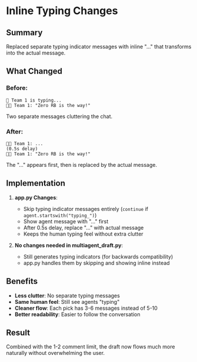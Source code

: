 # Inline Typing Changes

## Summary
Replaced separate typing indicator messages with inline "..." that transforms into the actual message.

## What Changed

### Before:
```
💭 Team 1 is typing...
📘🤓 Team 1: "Zero RB is the way!"
```
Two separate messages cluttering the chat.

### After:
```
📘🤓 Team 1: ...
(0.5s delay)
📘🤓 Team 1: "Zero RB is the way!"
```
The "..." appears first, then is replaced by the actual message.

## Implementation

1. **app.py Changes**:
   - Skip typing indicator messages entirely (`continue` if `agent.startswith("typing_")`)
   - Show agent message with "..." first
   - After 0.5s delay, replace "..." with actual message
   - Keeps the human typing feel without extra clutter

2. **No changes needed in multiagent_draft.py**:
   - Still generates typing indicators (for backwards compatibility)
   - app.py handles them by skipping and showing inline instead

## Benefits
- **Less clutter**: No separate typing messages
- **Same human feel**: Still see agents "typing"
- **Cleaner flow**: Each pick has 3-6 messages instead of 5-10
- **Better readability**: Easier to follow the conversation

## Result
Combined with the 1-2 comment limit, the draft now flows much more naturally without overwhelming the user. 